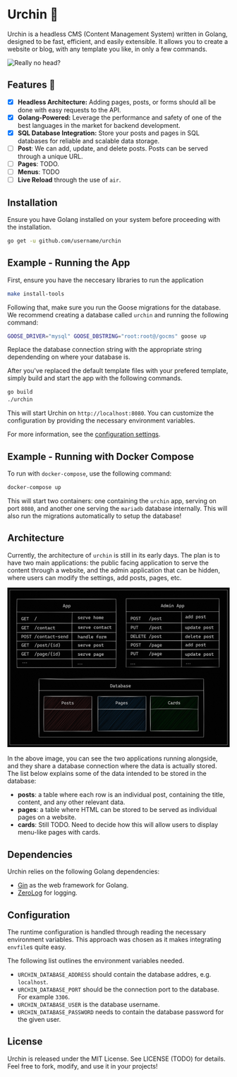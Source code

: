 # Urchin 🐚

Urchin is a headless CMS (Content Management System) written in Golang, designed to be fast, efficient, and easily extensible. It allows you to
create a website or blog, with any template you like, in only a few
commands.

![Really no head?](static/nohead.gif "So no head meme?")

## Features 🚀

- [x] **Headless Architecture:** Adding pages, posts, or forms should all
  be done with easy requests to the API.
- [x] **Golang-Powered:** Leverage the performance and safety of one of the
  best languages in the market for backend development.
- [x] **SQL Database Integration:** Store your posts and pages in SQL databases for reliable and scalable data storage.
- [ ] **Post**: We can add, update, and delete posts. Posts can be served
  through a unique URL.
- [ ] **Pages**: TODO.
- [ ] **Menus**: TODO
- [ ] **Live Reload** through the use of `air`.

## Installation

Ensure you have Golang installed on your system before proceeding with the installation.

```bash
go get -u github.com/username/urchin
```

## Example - Running the App

First, ensure you have the neccesary libraries to run the application
```bash
make install-tools
```

Following that, make sure you run the Goose migrations for the database.
We recommend creating a database called `urchin` and running the following
command:

```bash
GOOSE_DRIVER="mysql" GOOSE_DBSTRING="root:root@/gocms" goose up
```

Replace the database connection string with the appropriate string
dependending on where your database is.

After you've replaced the default template files with your prefered
template, simply build and start the app with the following commands.

```bash
go build
./urchin
```

This will start Urchin on `http://localhost:8080`. You can customize
the configuration by providing the necessary environment variables.

For more information, see the [configuration settings](#configuration).

## Example - Running with Docker Compose

To run with `docker-compose`, use the following
command:

```bash
docker-compose up
```

This will start two containers: one containing the `urchin` app,
serving on port `8080`, and another one serving the `mariadb`
database internally. This will also run the migrations automatically
to setup the database!

## Architecture

Currently, the architecture of `urchin` is still in its early days.
The plan is to have two main applications: the public facing application
to serve the content through a website, and the admin application that
can be hidden, where users can modify the settings, add posts, pages, etc.

![diagram of urchin's architecture](static/urchin-architecture.png "Urchin Application Architecture")

In the above image, you can see the two applications running alongside,
and they share a database connection where the data is actually stored.
The list below explains some of the data intended to be stored in the
database:

- **posts**: a table where each row is an individual post, containing
  the title, content, and any other relevant data.
- **pages**: a table where HTML can be stored to be served as individual
  pages on a website.
- **cards**: Still TODO. Need to decide how this will allow users to display
  menu-like pages with cards.

## Dependencies

Urchin relies on the following Golang dependencies:

- [Gin](github.com/gin-gonic/gin) as the web framework for Golang.
- [ZeroLog](https://github.com/rs/zerolog) for logging.

## Configuration

The runtime configuration is handled through reading the
necessary environment variables. This approach was chosen as
it makes integrating `envfile`s quite easy.

The following list outlines the environment variables needed.

- `URCHIN_DATABASE_ADDRESS` should contain the database addres,
  e.g. `localhost`.
- `URCHIN_DATABASE_PORT` should be the connection port to the
  database. For example `3306`.
- `URCHIN_DATABASE_USER` is the database username.
- `URCHIN_DATABASE_PASSWORD` needs to contain the database
  password for the given user.

## License

Urchin is released under the MIT License. See LICENSE (TODO) for
details. Feel free to fork, modify, and use it in your projects!